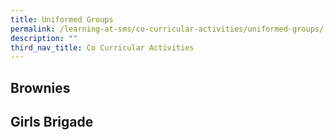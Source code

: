 ```yaml
---
title: Uniformed Groups
permalink: /learning-at-sms/co-curricular-activities/uniformed-groups/
description: ""
third_nav_title: Co Curricular Activities
---
```

## Brownies 


## Girls Brigade
